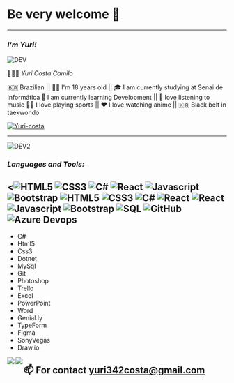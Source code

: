 # Be very welcome 👋
---------------------------


### *I'm Yuri!*
![DEV](https://media.giphy.com/media/iIqmM5tTjmpOB9mpbn/giphy.gif)


   👨🏻‍💻 *Yuri Costa Camilo*

   🇧🇷 Brazilian || 👦🏻 I'm 18 years old || 🎓 I am currently studying at Senai de Informática
   🌱 I am currently learning Development || 🎵 love listening to music
   🏊🏻 I love playing sports || ❤️ I love watching anime || 🇰🇷 Black belt in taekwondo


<p align="left"> <a href="https://github.com/Yuri-Costa/github-profile-trophy"><img src="https://github-profile-trophy.vercel.app/?username=Yuri-Costa" alt="Yuri-costa" /></a> </p>


--------------------------------------------------




![DEV2](https://media.giphy.com/media/26tn33aiTi1jkl6H6/giphy.gif)

### *Languages and Tools:*
<![HTML5](https://img.shields.io/badge/-HTML5-000?&logo=HTML5)
![CSS3](https://img.shields.io/badge/-CSS3-000?&logo=CSS3)
![C#](https://img.shields.io/badge/-CSHARP-000?&logo=C-SHARP)
![React](https://img.shields.io/badge/-React-000?&logo=React)
![Javascript](https://img.shields.io/badge/-JAVASCRIPT-000?&logo=JAVASCRIPT)
![Bootstrap](https://img.shields.io/badge/-BOOTSTRAP-000?&logo=BOOTSTRAP)
![HTML5](https://img.shields.io/badge/-Html5-000?&logo=HTML5)
![CSS3](https://img.shields.io/badge/-Css3-000?&logo=CSS3)
![C#](https://img.shields.io/badge/-CSharp-000?&logo=C-SHARP)
![React](https://img.shields.io/badge/-ReactJS-000?&logo=React)
![React](https://img.shields.io/badge/-ReactNative-000?&logo=React)
![Javascript](https://img.shields.io/badge/-JavaScript-000?&logo=JAVASCRIPT)
![Bootstrap](https://img.shields.io/badge/-BootStrap-000?&logo=BOOTSTRAP)
![SQL](https://img.shields.io/badge/-SQL-000?&logo=Microsoft)
![GitHub](https://img.shields.io/badge/-Github-000?&logo=Github)
![Azure Devops](https://img.shields.io/badge/-Devops-000?&logo=Microsoft)
   ------------------------------------------------------
   
- C#      
- Html5   
- Css3
- Dotnet
- MySql
- Git
- Photoshop
- Trello
- Excel
- PowerPoint
- Word
- Genial.ly
- TypeForm
- Figma
- SonyVegas
- Draw.io

<a href="https://github.com/Yuri-Camilo/github-readme-stats">
  <img align="left" src="https://github-readme-stats.vercel.app/api?username=Yuri-Costa&show_icons=true" />
</a>
<a href="https://github.com/Yuri-Costa/convoychat">
  <img align="left" src="https://github-readme-stats.vercel.app/api/top-langs/?username=Yuri-Costa" />
</a>


📫 For contact yuri342costa@gmail.com
-----------------------------------------




    



